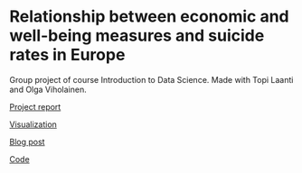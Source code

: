 # Relationship between economic and well-being measures and suicide rates in Europe

Group project of course Introduction to Data Science. Made with Topi Laanti and Olga Viholainen.

[Project report](https://github.com/selinale/introduction-to-data-science/blob/master/Project%20Report.pdf)

[Visualization](https://github.com/selinale/introduction-to-data-science/blob/master/Visualization.pdf)

[Blog post](https://github.com/selinale/introduction-to-data-science/blob/master/Blog%20Post.pdf)

[Code](https://github.com/selinale/introduction-to-data-science/blob/master/Project_code.ipynb)


